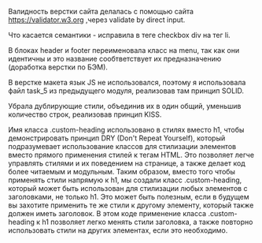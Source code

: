 Валидность верстки сайта делалась с помощью сайта https://validator.w3.org ,через validate by direct input.

Что касается семантики - исправила в теге checkbox  div на тег  li.

В блоках header и footer переименовала класс на menu, так как они идентичны и это название сообтветствует их предназначению (доработка верстки по БЭМ).

В верстке макета язык JS не использовался, поэтому я использовала файл task_5 из предыдущего модуля, реализовав там принцип SOLID.

Убрала дублирующие стили, объединив их в один общий, уменьшив количество строк, реализовав принцип KISS.

Имя класса .custom-heading использовано в стилях вместо h1, чтобы демонстрировать принцип DRY (Don't Repeat Yourself), который подразумевает использование классов для стилизации элементов вместо прямого применения стилей к тегам HTML. Это позволяет легче управлять стилями и их поведением на странице, а также делает код более читаемым и модульным. Таким образом, вместо того чтобы применять стили напрямую к h1, мы создали класс .custom-heading, который может быть использован для стилизации любых элементов с заголовками, не только h1. Это может быть полезным, если в будущем вы захотите применить те же стили к другому элементу, который также должен иметь заголовок.
В этом коде применение класса .custom-heading к h1 позволяет легко менять стили заголовка, а также повторно использовать стили на других элементах, если это необходимо.
